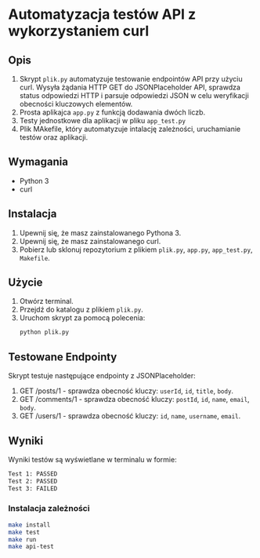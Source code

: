 # Automatyzacja testów API z wykorzystaniem curl

## Opis
1. Skrypt `plik.py` automatyzuje testowanie endpointów API przy użyciu curl. Wysyła żądania HTTP GET do JSONPlaceholder API, sprawdza status odpowiedzi HTTP i parsuje odpowiedzi JSON w celu weryfikacji obecności kluczowych elementów.
2. Prosta aplikajca `app.py` z funkcją dodawania dwóch liczb.
3. Testy jednostkowe dla aplikacji w pliku `app_test.py`
4. Plik MAkefile, który automatyzuje intalację zależności, uruchamianie testów oraz aplikacji.


## Wymagania
- Python 3
- curl

## Instalacja
1. Upewnij się, że masz zainstalowanego Pythona 3.
2. Upewnij się, że masz zainstalowanego curl.
3. Pobierz lub sklonuj repozytorium z plikiem `plik.py`, `app.py`, `app_test.py`, `Makefile`.


## Użycie
1. Otwórz terminal.
2. Przejdź do katalogu z plikiem `plik.py`.
3. Uruchom skrypt za pomocą polecenia:
    ```sh
    python plik.py
    ```

## Testowane Endpointy
Skrypt testuje następujące endpointy z JSONPlaceholder:
1. GET /posts/1 - sprawdza obecność kluczy: `userId`, `id`, `title`, `body`.
2. GET /comments/1 - sprawdza obecność kluczy: `postId`, `id`, `name`, `email`, `body`.
3. GET /users/1 - sprawdza obecność kluczy: `id`, `name`, `username`, `email`.

## Wyniki
Wyniki testów są wyświetlane w terminalu w formie:
```sh
Test 1: PASSED
Test 2: PASSED
Test 3: FAILED
```

### Instalacja zależności
```sh
make install
make test
make run
make api-test
```
